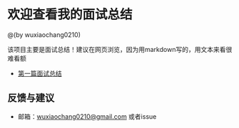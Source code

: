 # 欢迎查看我的面试总结

@(by wuxiaochang0210)

该项目主要是面试总结！建议在网页浏览，因为用markdown写的，用文本来看很难看额


 - [第一篇面试总结](https://github.com/wuxiaochang0210/interview/blob/master/first_interview.md)


## 反馈与建议
- 邮箱：<wuxiaochang0210@gmail.com> 或者issue